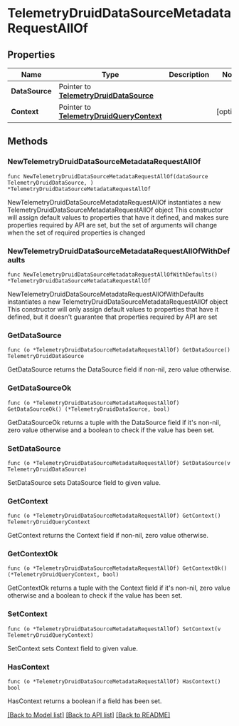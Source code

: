 # TelemetryDruidDataSourceMetadataRequestAllOf

## Properties

Name | Type | Description | Notes
------------ | ------------- | ------------- | -------------
**DataSource** | Pointer to [**TelemetryDruidDataSource**](telemetry.DruidDataSource.md) |  | 
**Context** | Pointer to [**TelemetryDruidQueryContext**](telemetry.DruidQueryContext.md) |  | [optional] 

## Methods

### NewTelemetryDruidDataSourceMetadataRequestAllOf

`func NewTelemetryDruidDataSourceMetadataRequestAllOf(dataSource TelemetryDruidDataSource, ) *TelemetryDruidDataSourceMetadataRequestAllOf`

NewTelemetryDruidDataSourceMetadataRequestAllOf instantiates a new TelemetryDruidDataSourceMetadataRequestAllOf object
This constructor will assign default values to properties that have it defined,
and makes sure properties required by API are set, but the set of arguments
will change when the set of required properties is changed

### NewTelemetryDruidDataSourceMetadataRequestAllOfWithDefaults

`func NewTelemetryDruidDataSourceMetadataRequestAllOfWithDefaults() *TelemetryDruidDataSourceMetadataRequestAllOf`

NewTelemetryDruidDataSourceMetadataRequestAllOfWithDefaults instantiates a new TelemetryDruidDataSourceMetadataRequestAllOf object
This constructor will only assign default values to properties that have it defined,
but it doesn't guarantee that properties required by API are set

### GetDataSource

`func (o *TelemetryDruidDataSourceMetadataRequestAllOf) GetDataSource() TelemetryDruidDataSource`

GetDataSource returns the DataSource field if non-nil, zero value otherwise.

### GetDataSourceOk

`func (o *TelemetryDruidDataSourceMetadataRequestAllOf) GetDataSourceOk() (*TelemetryDruidDataSource, bool)`

GetDataSourceOk returns a tuple with the DataSource field if it's non-nil, zero value otherwise
and a boolean to check if the value has been set.

### SetDataSource

`func (o *TelemetryDruidDataSourceMetadataRequestAllOf) SetDataSource(v TelemetryDruidDataSource)`

SetDataSource sets DataSource field to given value.


### GetContext

`func (o *TelemetryDruidDataSourceMetadataRequestAllOf) GetContext() TelemetryDruidQueryContext`

GetContext returns the Context field if non-nil, zero value otherwise.

### GetContextOk

`func (o *TelemetryDruidDataSourceMetadataRequestAllOf) GetContextOk() (*TelemetryDruidQueryContext, bool)`

GetContextOk returns a tuple with the Context field if it's non-nil, zero value otherwise
and a boolean to check if the value has been set.

### SetContext

`func (o *TelemetryDruidDataSourceMetadataRequestAllOf) SetContext(v TelemetryDruidQueryContext)`

SetContext sets Context field to given value.

### HasContext

`func (o *TelemetryDruidDataSourceMetadataRequestAllOf) HasContext() bool`

HasContext returns a boolean if a field has been set.


[[Back to Model list]](../README.md#documentation-for-models) [[Back to API list]](../README.md#documentation-for-api-endpoints) [[Back to README]](../README.md)


